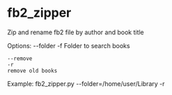# fb2_zipper
Zip and rename fb2 file by author and book title

Options:
	--folder
	-f
	Folder to search books
	
	--remove
	-r
	remove old books

Example: fb2_zipper.py --folder=/home/user/Library -r
